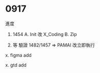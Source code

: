 # 0917

進度

1. 1454 
   A. Init 改 X_Coding
   B. Zip
   
2. 等 驗證 1482/1457 => PAMAI 改立即執行

x. figma add 

x. gtd add
